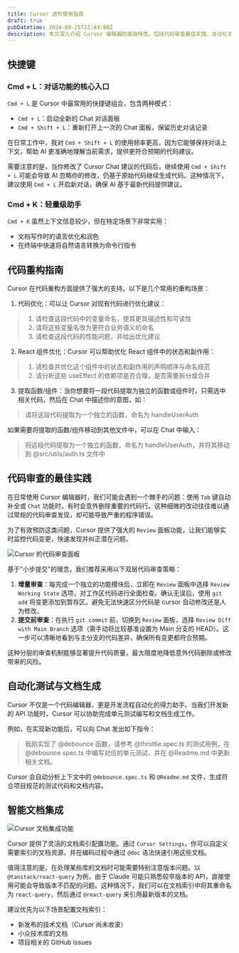 ```yaml
---
title: Cursor 进阶使用指南
draft: true
pubDatetime: 2024-09-25T22:44:00Z
description: 本文深入介绍 Cursor 编辑器的高级特性，包括代码审查最佳实践、自动化测试与文档生成、智能文档集成、快捷键使用技巧以及代码重构指南。通过掌握这些进阶功能，帮助开发者提升编码效率，降低意外代码修改风险，实现更高效的开发工作流程。
---
```


## 快捷键

### Cmd + L：对话功能的核心入口

`Cmd + L` 是 Cursor 中最常用的快捷键组合，包含两种模式：

- `Cmd + L`：启动全新的 Chat 对话面板
- `Cmd + Shift + L`：重新打开上一次的 Chat 面板，保留历史对话记录

在日常工作中，我对 `Cmd + Shift + L` 的使用频率更高，因为它能够保持对话上下文，帮助 AI 更准确地理解当前需求，提供更符合预期的代码建议。

需要注意的是，当你修改了 Cursor Chat 建议的代码后，继续使用 `Cmd + Shift + L` 可能会导致 AI 忽略你的修改，仍基于原始代码继续生成代码。这种情况下，建议使用 `Cmd + L` 开启新对话，确保 AI 基于最新代码提供建议。

### Cmd + K：轻量级助手

`Cmd + K` 虽然上下文信息较少，但在特定场景下非常实用：

- 文档写作时的语言优化和润色
- 在终端中快速将自然语言转换为命令行指令

## 代码重构指南

Cursor 在代码重构方面提供了强大的支持。以下是几个常用的重构场景：

1. 代码优化：可以让 Cursor 对现有代码进行优化建议：

> 1. 请检查这段代码中的变量命名，使其更具描述性和可读性
> 2. 请将这些变量名改为更符合业务语义的命名
> 3. 请检查这段代码的性能问题，并给出优化建议

2. React 组件优化：Cursor 可以帮助优化 React 组件中的状态和副作用：

> 1. 请检查并优化这个组件中的状态和副作用的声明顺序与命名规范
> 2. 请分析这些 useEffect 的依赖项是否合理，是否需要拆分或合并

3. 提取函数/组件：当你想要将一段代码提取为独立的函数或组件时，只需选中相关代码，然后在 Chat 中描述你的意图，如：

> 请将这段代码提取为一个独立的函数，命名为 handleUserAuth

如果需要将提取的函数/组件移动到其他文件中，可以在 Chat 中输入：

> 将这段代码提取为一个独立的函数，命名为 handleUserAuth，并将其移动到 @src/utils/auth.ts 文件中

## 代码审查的最佳实践

在日常使用 Cursor 编辑器时，我们可能会遇到一个棘手的问题：使用 `Tab` 键自动补全或 `Chat` 功能时，有时会意外删除重要的代码行。这种细微的改动往往难以通过常规的代码审查发现，却可能导致严重的程序错误。

为了有效预防这类问题，Cursor 提供了强大的 `Review` 面板功能，让我们能够实时监控代码变更，快速发现并纠正潜在问题。

![Cursor 的代码审查面板](https://static.shanyue.tech/images/24-09-25/clipboard-9330.05385a.webp)

基于"小步提交"的理念，我们推荐采用以下双层代码审查策略：

1. **增量审查**：每完成一个独立的功能模块后，立即在 `Review` 面板中选择 `Review Working State` 选项，对工作区代码进行全面检查。确认无误后，使用 `git add` 将变更添加到暂存区。避免无法快速区分代码是 cursor 自动修改还是人为修改。
2. **提交前审查**：在执行 `git commit` 前，切换到 `Review` 面板，选择 `Review Diff with Main Branch` 选项（需手动将比较基准设置为 Main 分支的 HEAD）。这一步可以清晰地看到与主分支的代码差异，确保所有变更都符合预期。

这种分层的审查机制能够显著提升代码质量，最大限度地降低意外代码删除或修改带来的风险。

## 自动化测试与文档生成

Cursor 不仅是一个代码编辑器，更是开发流程自动化的得力助手。当我们开发新的 API 功能时，Cursor 可以协助完成单元测试编写和文档生成工作。

例如，在实现新功能后，可以向 Chat 发出如下指令：

> 我刚实现了 @debounce 函数，请参考 @throttle.spec.ts 的测试用例，在 @debounce.spec.ts 中编写对应的单元测试，并在 @Readme.md 中更新相关文档。

Cursor 会自动分析上下文中的 `@debounce.spec.ts` 和 `@Readme.md` 文件，生成符合项目规范的测试代码和文档内容。

## 智能文档集成

![Cursor 文档集成功能](https://static.shanyue.tech/images/24-11-13/clipboard-9582.9b5437.webp)

Cursor 提供了灵活的文档索引配置功能。通过 `Cursor Settings`，你可以自定义需要索引的文档资源，并在编码过程中通过 `@doc` 语法快速引用这些文档。

值得注意的是，在处理某些库的文档时可能需要特别注意版本问题。以 `@tanstack/react-query` 为例，由于 Claude 可能只熟悉较早版本的 API，直接使用可能会导致版本不匹配的问题。这种情况下，我们可以在文档索引中将其重命名为 `react-query`，然后通过 `@react-query` 来引用最新版本的文档。

建议优先为以下场景配置文档索引：

- 新发布的技术文档（Cursor 尚未收录）
- 小众技术库的文档
- 项目相关的 GitHub Issues
